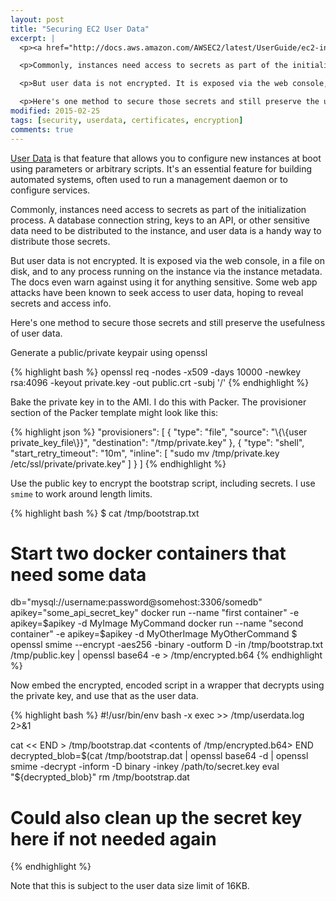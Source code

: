 ```yaml
---
layout: post
title: "Securing EC2 User Data"
excerpt: |
  <p><a href="http://docs.aws.amazon.com/AWSEC2/latest/UserGuide/ec2-instance-metadata.html">User Data</a> is that feature that allows you to configure new instances at boot using parameters or arbitrary scripts. It's an essential feature for building automated systems, often used to run a management daemon or to configure services.

  <p>Commonly, instances need access to secrets as part of the initialization process. A database connection string, keys to an API, or other sensitive data need to be distributed to the instance, and user data is a handy way to distribute those secrets.</p>

  <p>But user data is not encrypted. It is exposed via the web console, in a file on disk, and to any process running on the instance via the instance metadata. The docs even warn against using it for anything sensitive. Some web app attacks have been known to seek access to user data, hoping to reveal secrets and access info.</p>

  <p>Here's one method to secure those secrets and still preserve the usefulness of user data.</p>
modified: 2015-02-25
tags: [security, userdata, certificates, encryption]
comments: true
---
```

[User Data](http://docs.aws.amazon.com/AWSEC2/latest/UserGuide/ec2-instance-metadata.html) is that feature that allows you to configure new instances at boot using parameters or arbitrary scripts. It's an essential feature for building automated systems, often used to run a management daemon or to configure services.

Commonly, instances need access to secrets as part of the initialization process. A database connection string, keys to an API, or other sensitive data need to be distributed to the instance, and user data is a handy way to distribute those secrets.

But user data is not encrypted. It is exposed via the web console, in a file on disk, and to any process running on the instance via the instance metadata. The docs even warn against using it for anything sensitive. Some web app attacks have been known to seek access to user data, hoping to reveal secrets and access info.

Here's one method to secure those secrets and still preserve the usefulness of user data.

Generate a public/private keypair using openssl

{% highlight bash %}
openssl req -nodes -x509 -days 10000 -newkey rsa:4096 -keyout private.key -out public.crt -subj '/'
{% endhighlight %}

Bake the private key in to the AMI. I do this with Packer. The provisioner section of the Packer template might look like this:

{% highlight json %}
"provisioners": [
    {
      "type": "file",
      "source": "\\{\\{user private_key_file\\}}",
      "destination": "/tmp/private.key"
    },
    {
      "type": "shell",
      "start_retry_timeout": "10m",
      "inline": [
        "sudo mv /tmp/private.key /etc/ssl/private/private.key"
      ]
    }
  ]
{% endhighlight %}

Use the public key to encrypt the bootstrap script, including secrets. I use `smime` to work around length limits.

{% highlight bash %}
  $ cat /tmp/bootstrap.txt
  # Start two docker containers that need some data
  db="mysql://username:password@somehost:3306/somedb"
  apikey="some_api_secret_key"
  docker run --name "first container" -e apikey=$apikey -d MyImage MyCommand
  docker run --name "second container" -e apikey=$apikey -d MyOtherImage MyOtherCommand
  $ openssl smime --encrypt -aes256 -binary -outform D -in /tmp/bootstrap.txt /tmp/public.key | openssl base64 -e > /tmp/encrypted.b64
{% endhighlight %}

Now embed the encrypted, encoded script in a wrapper that decrypts using the private key, and use that as the user data.

{% highlight bash %}
  #!/usr/bin/env bash -x
  exec >> /tmp/userdata.log 2>&1

  cat << END > /tmp/bootstrap.dat
  <contents of /tmp/encrypted.b64>
  END
  decrypted_blob=$(cat /tmp/bootstrap.dat | openssl base64 -d | openssl smime -decrypt -inform -D binary -inkey /path/to/secret.key
  eval "${decrypted_blob}"
  rm /tmp/bootstrap.dat
  # Could also clean up the secret key here if not needed again
{% endhighlight %}

Note that this is subject to the user data size limit of 16KB.
